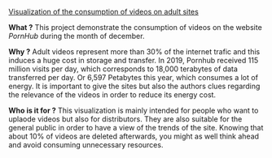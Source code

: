 [Visualization of the consumption of videos on adult sites](https://origonz.github.io/AdultDataProject/)

**What ?**
This project demonstrate the consumption of videos on the website *PornHub* during the month of december.  

**Why ?**
Adult videos represent more than 30% of the internet trafic and this induces a huge cost in storage and transfer. In 2019, Pornhub received 115 million visits per day, which corresponds to 18,000 terabytes of data transferred per day. Or 6,597 Petabytes this year, which consumes a lot of energy.
It is important to give the sites but also the authors clues regarding the relevance of the videos in order to reduce its energy cost.

**Who is it for ?**
This visualization is mainly intended for people who want to uplaode videos but also for distributors. They are also suitable for the general public in order to have a view of the trends of the site. Knowing that about 10% of videos are deleted afterwards, you might as well think ahead and avoid consuming unnecessary resources.